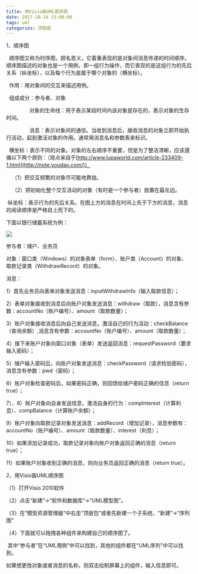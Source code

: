 ```yaml
---
title: 用Visio画UML顺序图
date: 2017-10-16 13:00:00
tags: uml
categories: 流程图
---
```


1、顺序图

  顺序图又称为时序图，顾名思义，它着重表现的是对象间消息传递的时间顺序。顺序图描述的对象也是一个用例，即一组行为操作，而它表现的是这组行为的先后关系（纵坐标），以及每个行为是属于哪个对象的（横坐标）。

  作用：用对象间的交互来描述用例。

  组成成分：参与者、对象

                对象的生命线：用于表示某段时间内该对象是存在的，表示对象的生存时间。

                消息：表示对象间的通信。当收到消息后，接收消息的对象立即开始执行活动，起到激活对象的作用。通常用消息名和参数表来标识。

  横坐标：表示不同的对象。对象的左右顺序不重要，但是为了整洁清晰，应该遵循以下两个原则：（观点来自于[http://www.lupaworld.com/article-233409-1.html](http://note.youdao.com/)）

    （1）把交互频繁的对象尽可能地靠拢。

    （2）把初始化整个交互活动的对象（有时是一个参与者）放置在最左边。

 纵坐标：表示行为的先后关系。在图上方的消息在时间上先于下方的消息，消息的阅读顺序是严格自上而下的。

下面以银行储蓄系统为例：

![](http://images2015.cnblogs.com/blog/897468/201605/897468-20160503183625794-805781358.jpg)

参与者：储户、业务员

对象：窗口类（Windows）的对象表单（form）、账户类（Account）的对象、取款记录类（WithdrawRecord）的对象。

消息：

1）首先业务员向表单对象发送消息：inputWithdrawInfo（输入取款信息）；

2）表单对象接收到消息后向账户对象发送消息：withdraw（取款），消息含有参数：accountNo（账户编号）、amount（取款数量）；

3）账户对象接收消息后向自己发送消息，激活自己的行为活动：checkBalance（查询余额）,消息含有参数：accountNo（账户编号）、amount（取款数量）；

4）接下来账户对象向窗口对象（表单）发送返回消息：requestPassword（要求输入密码）；

5）储户输入密码后，向账户对象发送消息：checkPassword（请求检验密码），消息含有参数：pwd（密码）；

6）账户对象检查密码后，如果密码正确，则回馈给储户密码正确的信息（return true）；

7）、8）账户对象向自身发送信息，激活自身的行为：compInterest（计算利息）、compBalance（计算账户余额）；

9）账户对象向取款记录对象发送消息：addRecord（增加记录），消息参数有：accountNo（账户编号）、amount（取款数量）、interest（利息）；

10）如果添加记录成功，取款记录对象向账户对象返回正确的消息（return true）；

11）如果账户对象收到正确的消息，则向业务员返回正确的消息（return true）。

2、用Visio画UML顺序图

（1）打开Visio 2010软件

（2）点击“新建”->“软件和数据库”->“UML模型图”。

（3）在“模型资源管理器”中右击“顶层包”或者先新建一个子系统，“新建”->“序列图”

（4）下面就可以拖拽各种组件来构建自己的顺序图了。

 其中“参与者”在“UML用例”中可以找到，其他的组件都在“UML序列”中可以找到。

如果想更改对象或者消息的名称，则双击绘制屏幕上的组件，输入信息即可。